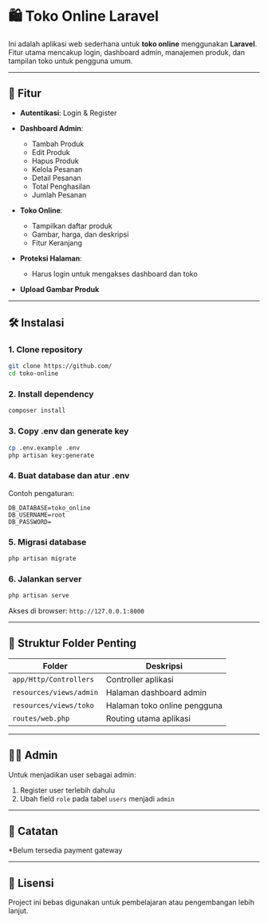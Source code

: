 # 🛍️ Toko Online Laravel

Ini adalah aplikasi web sederhana untuk **toko online** menggunakan **Laravel**.
Fitur utama mencakup login, dashboard admin, manajemen produk, dan tampilan toko untuk pengguna umum.

---

## 🔧 Fitur

* **Autentikasi**: Login & Register
* **Dashboard Admin**:

  * Tambah Produk
  * Edit Produk
  * Hapus Produk
  * Kelola Pesanan
  * Detail Pesanan
  * Total Penghasilan
  * Jumlah Pesanan
* **Toko Online**:

  * Tampilkan daftar produk
  * Gambar, harga, dan deskripsi
  * Fitur Keranjang
* **Proteksi Halaman**:

  * Harus login untuk mengakses dashboard dan toko
* **Upload Gambar Produk**

---

## 🛠️ Instalasi

### 1. Clone repository

```bash
git clone https://github.com/
cd toko-online
```

### 2. Install dependency

```bash
composer install
```

### 3. Copy .env dan generate key

```bash
cp .env.example .env
php artisan key:generate
```

### 4. Buat database dan atur .env

Contoh pengaturan:

```
DB_DATABASE=toko_online
DB_USERNAME=root
DB_PASSWORD=
```

### 5. Migrasi database

```bash
php artisan migrate
```

### 6. Jalankan server

```bash
php artisan serve
```

Akses di browser: `http://127.0.0.1:8000`

---

## 📂 Struktur Folder Penting

| Folder                  | Deskripsi                    |
| ----------------------- | ---------------------------- |
| `app/Http/Controllers`  | Controller aplikasi          |
| `resources/views/admin` | Halaman dashboard admin      |
| `resources/views/toko`  | Halaman toko online pengguna |
| `routes/web.php`        | Routing utama aplikasi       |

---

## 🙋‍♂️ Admin

Untuk menjadikan user sebagai admin:

1. Register user terlebih dahulu
2. Ubah field `role` pada tabel `users` menjadi `admin`

---

## 📄 Catatan

*Belum tersedia payment gateway

---

## 🔧 Lisensi

Project ini bebas digunakan untuk pembelajaran atau pengembangan lebih lanjut.
